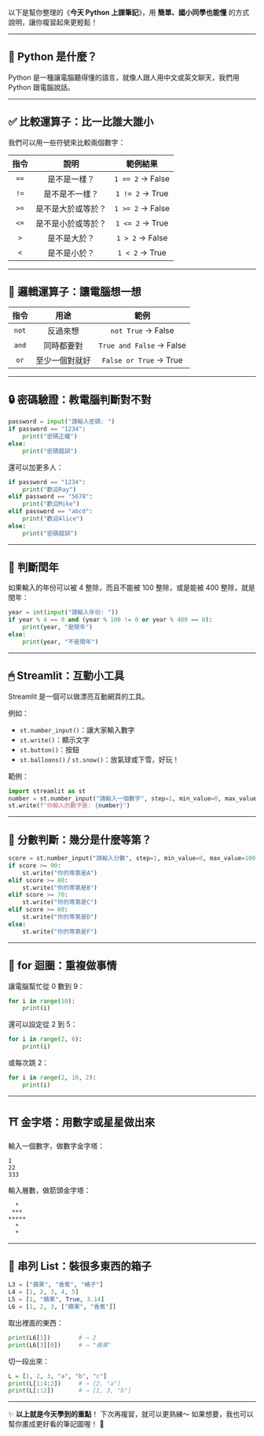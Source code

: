 以下是幫你整理的《**今天 Python 上課筆記**》，用 **簡單、國小同學也能懂** 的方式說明，讓你複習起來更輕鬆！

---

## 🐍 Python 是什麼？

Python 是一種讓電腦聽得懂的語言，就像人跟人用中文或英文聊天，我們用 Python 跟電腦說話。

---

## ✅ 比較運算子：比一比誰大誰小

我們可以用一些符號來比較兩個數字：

| 指令 |        說明        |     範例結果     |
| :--: | :----------------: | :--------------: |
| `==` |    是不是一樣？    | `1 == 2` → False |
| `!=` |   是不是不一樣？   | `1 != 2` → True  |
| `>=` | 是不是大於或等於？ | `1 >= 2` → False |
| `<=` | 是不是小於或等於？ | `1 <= 2` → True  |
| `>`  |    是不是大於？    | `1 > 2` → False  |
| `<`  |    是不是小於？    |  `1 < 2` → True  |

---

## 🔀 邏輯運算子：讓電腦想一想

| 指令  |      用途      |           範例           |
| :---: | :------------: | :----------------------: |
| `not` |    反過來想    |    `not True` → False    |
| `and` |   同時都要對   | `True and False` → False |
| `or`  | 至少一個對就好 |  `False or True` → True  |

---

## 🔒 密碼驗證：教電腦判斷對不對

```python
password = input("請輸入密碼: ")
if password == "1234":
    print("密碼正確")
else:
    print("密碼錯誤")
```

還可以加更多人：

```python
if password == "1234":
    print("歡迎Ray")
elif password == "5678":
    print("歡迎Mike")
elif password == "abcd":
    print("歡迎Alice")
else:
    print("密碼錯誤")
```

---

## 📅 判斷閏年

如果輸入的年份可以被 4 整除，而且不能被 100 整除，或是能被 400 整除，就是閏年：

```python
year = int(input("請輸入年份: "))
if year % 4 == 0 and (year % 100 != 0 or year % 400 == 0):
    print(year, "是閏年")
else:
    print(year, "不是閏年")
```

---

## 🖱 Streamlit：互動小工具

Streamlit 是一個可以做漂亮互動網頁的工具。

例如：

- `st.number_input()`：讓大家輸入數字
- `st.write()`：顯示文字
- `st.button()`：按鈕
- `st.balloons()` / `st.snow()`：放氣球或下雪，好玩！

範例：

```python
import streamlit as st
number = st.number_input("請輸入一個數字", step=1, min_value=0, max_value=100, value=60)
st.write(f"你輸入的數字是: {number}")
```

---

## 🏫 分數判斷：幾分是什麼等第？

```python
score = st.number_input("請輸入分數", step=1, min_value=0, max_value=100, value=60)
if score >= 90:
    st.write("你的等第是A")
elif score >= 80:
    st.write("你的等第是B")
elif score >= 70:
    st.write("你的等第是C")
elif score >= 60:
    st.write("你的等第是D")
else:
    st.write("你的等第是F")
```

---

## 🔢 for 迴圈：重複做事情

讓電腦幫忙從 0 數到 9：

```python
for i in range(10):
    print(i)
```

還可以設定從 2 到 5：

```python
for i in range(2, 6):
    print(i)
```

或每次跳 2：

```python
for i in range(2, 10, 2):
    print(i)
```

---

## ⛩️ 金字塔：用數字或星星做出來

輸入一個數字，做數字金字塔：

```
1
22
333
```

輸入層數，做箭頭金字塔：

```
  *
 ***
*****
  *
  *
```

---

## 🍎 串列 List：裝很多東西的箱子

```python
L3 = ["蘋果", "香蕉", "橘子"]
L4 = [1, 2, 3, 4, 5]
L5 = [1, "蘋果", True, 3.14]
L6 = [1, 2, 3, ["蘋果", "香蕉"]]
```

取出裡面的東西：

```python
print(L6[1])        # → 2
print(L6[3][0])     # → "蘋果"
```

切一段出來：

```python
L = [1, 2, 3, "a", "b", "c"]
print(L[1:4:2])     # → [2, "a"]
print(L[::2])       # → [1, 3, "b"]
```

---

✨ **以上就是今天學到的重點**！
下次再複習，就可以更熟練～
如果想要，我也可以幫你畫成更好看的筆記圖喔！ 🌟
